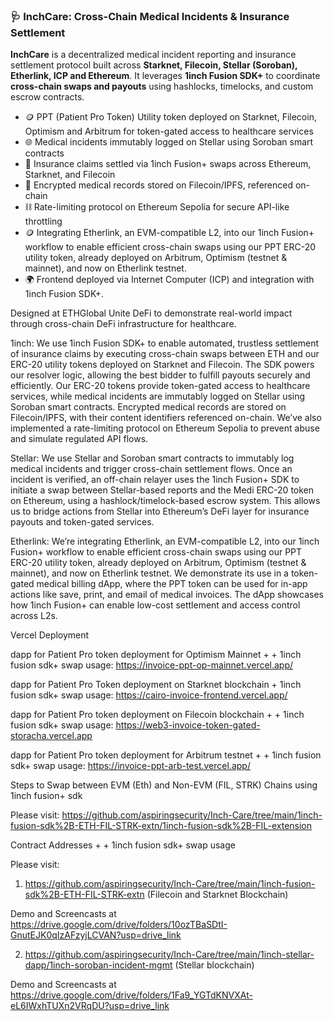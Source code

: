 ### 🩺 InchCare: Cross-Chain Medical Incidents & Insurance Settlement

**InchCare** is a decentralized medical incident reporting and insurance settlement protocol built across **Starknet, Filecoin, Stellar (Soroban), Etherlink, ICP and Ethereum**. It leverages **1inch Fusion SDK+** to coordinate **cross-chain swaps and payouts** using hashlocks, timelocks, and custom escrow contracts.

* 🪙 PPT (Patient Pro Token) Utility token deployed on Starknet, Filecoin, Optimism and Arbitrum for token-gated access to healthcare services
* 🌐 Medical incidents immutably logged on Stellar using Soroban smart contracts
* 🔁 Insurance claims settled via 1inch Fusion+ swaps across Ethereum, Starknet, and Filecoin
* 💾 Encrypted medical records stored on Filecoin/IPFS, referenced on-chain
* ⛓️ Rate-limiting protocol on Ethereum Sepolia for secure API-like throttling
* 🪙 Integrating Etherlink, an EVM-compatible L2, into our 1inch Fusion+ workflow to enable efficient cross-chain swaps using our PPT ERC-20 utility token, already deployed on Arbitrum, Optimism (testnet & mainnet), and now on Etherlink testnet.
* 🌍 Frontend deployed via Internet Computer (ICP) and integration with 1inch Fusion SDK+.

Designed at ETHGlobal Unite DeFi to demonstrate real-world impact through cross-chain DeFi infrastructure for healthcare.

1inch: We use 1inch Fusion SDK+ to enable automated, trustless settlement of insurance claims by executing cross-chain swaps between ETH and our ERC-20 utility tokens deployed on Starknet and Filecoin. The SDK powers our resolver logic, allowing the best bidder to fulfill payouts securely and efficiently. Our ERC-20 tokens provide token-gated access to healthcare services, while medical incidents are immutably logged on Stellar using Soroban smart contracts. Encrypted medical records are stored on Filecoin/IPFS, with their content identifiers referenced on-chain. We’ve also implemented a rate-limiting protocol on Ethereum Sepolia to prevent abuse and simulate regulated API flows.


Stellar: We use Stellar and Soroban smart contracts to immutably log medical incidents and trigger cross-chain settlement flows. Once an incident is verified, an off-chain relayer uses the 1inch Fusion+ SDK to initiate a swap between Stellar-based reports and the Medi ERC-20 token on Ethereum, using a hashlock/timelock-based escrow system. This allows us to bridge actions from Stellar into Ethereum’s DeFi layer for insurance payouts and token-gated services.

Etherlink: We’re integrating Etherlink, an EVM-compatible L2, into our 1inch Fusion+ workflow to enable efficient cross-chain swaps using our PPT ERC-20 utility token, already deployed on Arbitrum, Optimism (testnet & mainnet), and now on Etherlink testnet. We demonstrate its use in a token-gated medical billing dApp, where the PPT token can be used for in-app actions like save, print, and email of medical invoices. The dApp showcases how 1inch Fusion+ can enable low-cost settlement and access control across L2s.


Vercel Deployment

dapp for Patient Pro token deployment for Optimism Mainnet + + 1inch fusion sdk+ swap usage: https://invoice-ppt-op-mainnet.vercel.app/

dapp for Patient Pro Token deployment on Starknet blockchain + 1inch fusion sdk+ swap usage: https://cairo-invoice-frontend.vercel.app/

dapp for Patient Pro token deployment on Filecoin blockchain + + 1inch fusion sdk+ swap usage: https://web3-invoice-token-gated-storacha.vercel.app 

dapp for Patient Pro token deployment for Arbitrum testnet + + 1inch fusion sdk+ swap usage: https://invoice-ppt-arb-test.vercel.app/




Steps to Swap between EVM (Eth) and Non-EVM (FIL, STRK) Chains using 1inch fusion+ sdk

Please visit: https://github.com/aspiringsecurity/Inch-Care/tree/main/1inch-fusion-sdk%2B-ETH-FIL-STRK-extn/1inch-fusion-sdk%2B-FIL-extension


Contract Addresses + + 1inch fusion sdk+ swap usage

Please visit: 

1. https://github.com/aspiringsecurity/Inch-Care/tree/main/1inch-fusion-sdk%2B-ETH-FIL-STRK-extn (Filecoin and Starknet Blockchain)

Demo and Screencasts at https://drive.google.com/drive/folders/10ozTBaSDtI-GnutEJK0qIzAFzyjLCVAN?usp=drive_link

2. https://github.com/aspiringsecurity/Inch-Care/tree/main/1inch-stellar-dapp/1inch-soroban-incident-mgmt (Stellar blockchain)

Demo and Screencasts at https://drive.google.com/drive/folders/1Fa9_YGTdKNVXAt-eL6IWxhTUXn2VRqDU?usp=drive_link


